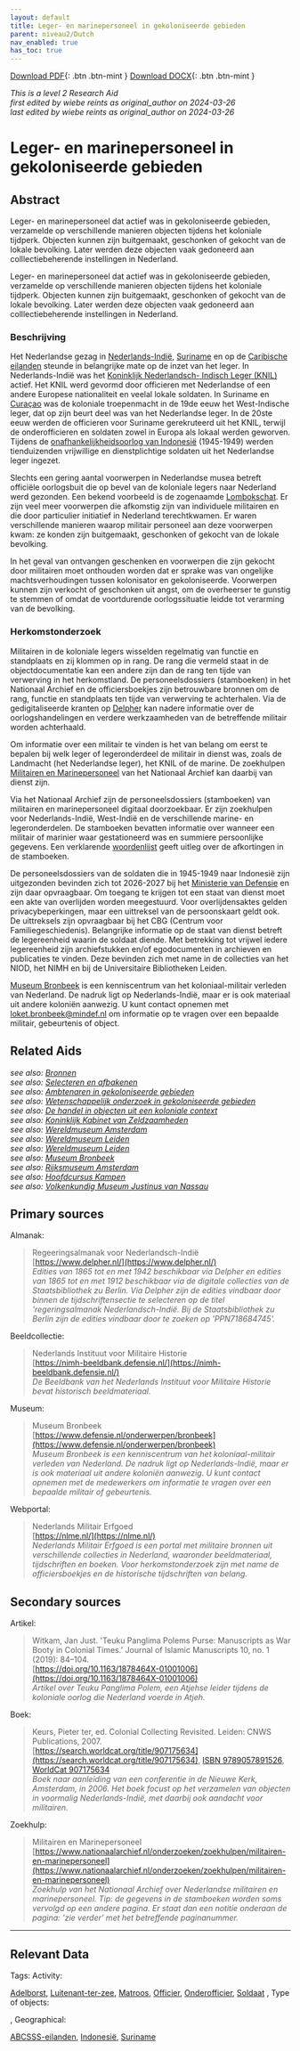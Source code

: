 ```yaml
---
layout: default
title: Leger- en marinepersoneel in gekoloniseerde gebieden
parent: niveau2/Dutch
nav_enabled: true
has_toc: true
--- 
```


[Download PDF](https://raw.githubusercontent.com/colonial-heritage/research-guides-dev/refs/heads/main/EXPORTS/PDF/niveau2/Dutch/MilitaryAndNavy.pdf){: .btn .btn-mint }     [Download DOCX](https://raw.githubusercontent.com/colonial-heritage/research-guides-dev/refs/heads/main/EXPORTS/DOCX/niveau2/Dutch/MilitaryAndNavy.docx){: .btn .btn-mint }

_This is a level 2 Research Aid_  
_first edited by wiebe reints as original_author on 2024-03-26_  
_last edited by wiebe reints as original_author on 2024-03-26_


# Leger- en marinepersoneel in gekoloniseerde gebieden


## Abstract

Leger- en marinepersoneel dat actief was in gekoloniseerde gebieden, verzamelde op verschillende manieren objecten tijdens het koloniale tijdperk. Objecten kunnen zijn buitgemaakt, geschonken of gekocht van de lokale bevolking. Later werden deze objecten vaak gedoneerd aan colllectiebeherende instellingen in Nederland.

Leger- en marinepersoneel dat actief was in gekoloniseerde gebieden, verzamelde op verschillende manieren objecten tijdens het koloniale tijdperk. Objecten kunnen zijn buitgemaakt, geschonken of gekocht van de lokale bevolking. Later werden deze objecten vaak gedoneerd aan colllectiebeherende instellingen in Nederland. 

### Beschrijving

Het Nederlandse gezag in [Nederlands-Indië](https://sws.geonames.org/1643084), [Suriname](https://sws.geonames.org/3382998) en op de [Caribische eilanden](https://sws.geonames.org/8505032) steunde in belangrijke mate op de inzet van het leger. In Nederlands-Indië was het [Koninklijk Nederlandsch- Indisch Leger (KNIL)](https://hdl.handle.net/20.500.11840/pi7416) actief. Het KNIL werd gevormd door officieren met Nederlandse of een andere Europese nationaliteit en veelal lokale soldaten. In Suriname en [Curaçao](https://sws.geonames.org/7626836) was de koloniale troepenmacht in de 19de eeuw het West-Indische leger, dat op zijn beurt deel was van het Nederlandse leger. In de 20ste eeuw werden de officieren voor Suriname gerekruteerd uit het KNIL, terwijl de onderofficieren en soldaten zowel in Europa als lokaal werden geworven. Tijdens de [onafhankelijkheidsoorlog van Indonesië](https://www.wikidata.org/entity/Q1332160) (1945-1949) werden tienduizenden vrijwillige en dienstplichtige soldaten uit het Nederlandse leger ingezet.

Slechts een gering aantal voorwerpen in Nederlandse musea betreft officiële oorlogsbuit die op bevel van de koloniale legers naar Nederland werd gezonden. Een bekend voorbeeld is de zogenaamde [Lombokschat](https://www.wikidata.org/entity/Q115754448). Er zijn veel meer voorwerpen die afkomstig zijn van individuele militairen en die door particulier initiatief in Nederland terechtkwamen. Er waren verschillende manieren waarop militair personeel aan deze voorwerpen kwam: ze konden zijn buitgemaakt, geschonken of gekocht van de lokale bevolking.

In het geval van ontvangen geschenken en voorwerpen die zijn gekocht door militairen moet onthouden worden dat er sprake was van ongelijke machtsverhoudingen tussen kolonisator en gekoloniseerde. Voorwerpen kunnen zijn verkocht of geschonken uit angst, om de overheerser te gunstig te stemmen of omdat de voortdurende oorlogssituatie leidde tot verarming van de bevolking.

### Herkomstonderzoek

Militairen in de koloniale legers wisselden regelmatig van functie en standplaats en zij klommen op in rang. De rang die vermeld staat in de objectdocumentatie kan een andere zijn dan de rang ten tijde van verwerving in het herkomstland. De personeelsdossiers (stamboeken) in het Nationaal Archief en de officiersboekjes zijn betrouwbare bronnen om de rang, functie en standplaats ten tijde van verwerving te achterhalen. Via de gedigitaliseerde kranten op [Delpher](https://www.delpher.nl/) kan nadere informatie over de oorlogshandelingen en verdere werkzaamheden van de betreffende militair worden achterhaald.

Om informatie over een militair te vinden is het van belang om eerst te bepalen bij welk leger of legeronderdeel de militair in dienst was, zoals de Landmacht (het Nederlandse leger), het KNIL of de marine. De zoekhulpen [Militairen en Marinepersoneel](https://www.nationaalarchief.nl/onderzoeken/zoekhulpen/militairen-en-marinepersoneel) van het Nationaal Archief kan daarbij van dienst zijn. 

Via het Nationaal Archief zijn de personeelsdossiers (stamboeken) van militairen en marinepersoneel digitaal doorzoekbaar. Er zijn zoekhulpen voor Nederlands-Indië, West-Indië en de verschillende marine- en legeronderdelen. De stamboeken bevatten informatie over wanneer een militair of marinier waar gestationeerd was en summiere persoonlijke gegevens. Een verklarende [woordenlijst](https://www.nationaalarchief.nl/onderzoeken/zoekhulpen/militaire-stamboeken-afkortingen-en-verklarende-woordenlijst) geeft uitleg over de afkortingen in de stamboeken.

De personeelsdossiers van de soldaten die in 1945-1949 naar Indonesië zijn uitgezonden bevinden zich tot 2026-2027 bij het [Ministerie van Defensie](https://www.defensie.nl/) en zijn daar opvraagbaar. Om toegang te krijgen tot een staat van dienst moet een akte van overlijden worden meegestuurd. Voor overlijdensaktes gelden privacybeperkingen, maar een uittreksel van de persoonskaart geldt ook. De uittreksels zijn opvraagbaar bij het CBG (Centrum voor Familiegeschiedenis). Belangrijke informatie op de staat van dienst betreft de legereenheid waarin de soldaat diende. Met betrekking tot vrijwel iedere legereenheid zijn archiefstukken en/of egodocumenten in archieven en publicaties te vinden. Deze bevinden zich met name in de collecties van het NIOD, het NIMH en bij de Universitaire Bibliotheken Leiden.

[Museum Bronbeek](https://www.defensie.nl/onderwerpen/bronbeek) is een kenniscentrum van het koloniaal-militair verleden van Nederland. De nadruk ligt op Nederlands-Indië, maar er is ook materiaal uit andere koloniën aanwezig. U kunt contact opnemen met [loket.bronbeek@mindef.nl](mailto:loket.bronbeek@mindef.nl) om informatie op te vragen over een bepaalde militair, gebeurtenis of object.


## Related Aids

_see also: [Bronnen](niveau1/Dutch/Bronnen_20240425.yml)_  
_see also: [Selecteren en afbakenen](niveau1/Dutch/SelecterenEnAfbakenen_20240425.yml)_  
_see also: [Ambtenaren in gekoloniseerde gebieden](niveau2/Dutch/Ambtenaren_20240320.yml)_  
_see also: [Wetenschappelijk onderzoek in gekoloniseerde gebieden](niveau2/Dutch/Science_20240814.yml)_  
_see also: [De handel in objecten uit een koloniale context](niveau2/Dutch/Handel_20240326.yml)_  
_see also: [Koninklijk Kabinet van Zeldzaamheden](niveau3/Dutch/KKZ_20240313.yml)_  
_see also: [Wereldmuseum Amsterdam](niveau3/Dutch/WMAmsterdam_20240711.yml)_  
_see also: [Wereldmuseum Leiden](niveau3/Dutch/WMLeiden_20240327.yml)_  
_see also: [Wereldmuseum Leiden](niveau3/Dutch/WMLeiden_20240327.yml)_  
_see also: [Museum Bronbeek](niveau3/Dutch/Bronbeek_20241002.yml)_  
_see also: [Rijksmuseum Amsterdam](niveau3/Dutch/RijksmuseumAmsterdam_20241006.yml)_  
_see also: [Hoofdcursus Kampen](published/niveau3/Dutch/HoofdcursusKampen_20250428.yml)_  
_see also: [Volkenkundig Museum Justinus van Nassau](published/niveau3/Dutch/JustinusNassau_20250225.yml)_  

## Primary sources

Almanak:
  > Regeeringsalmanak voor Nederlandsch-Indië  
> [https://www.delpher.nl/](https://www.delpher.nl/)  
> _Edities van 1865 tot en met 1942 beschikbaar via Delpher en edities van 1865 tot en met 1912 beschikbaar via de digitale collecties van de Staatsbibliothek zu Berlin. Via Delpher zijn de edities vindbaar door binnen de tijdschriftensectie te selecteren op de titel 'regeringsalmanak Nederlandsch-Indië. Bij de Staatsbibliothek zu Berlin zijn de edities vindbaar door te zoeken op 'PPN718684745'._  

Beeldcollectie:
  > Nederlands Instituut voor Militaire Historie  
> [https://nimh-beeldbank.defensie.nl/](https://nimh-beeldbank.defensie.nl/)  
> _De Beeldbank van het Nederlands Instituut voor Militaire Historie bevat historisch beeldmateriaal._  

Museum:
  > Museum Bronbeek  
> [https://www.defensie.nl/onderwerpen/bronbeek](https://www.defensie.nl/onderwerpen/bronbeek)  
> _Museum Bronbeek is een kenniscentrum van het koloniaal-militair verleden van Nederland. De nadruk ligt op Nederlands-Indië, maar er is ook materiaal uit andere koloniën aanwezig. U kunt contact opnemen met de medewerkers om informatie te vragen over een bepaalde militair of gebeurtenis._  

Webportal:
  > Nederlands Militair Erfgoed  
> [https://nlme.nl/](https://nlme.nl/)  
> _Nederlands Militair Erfgoed is een portal met militaire bronnen uit verschillende collecties in Nederland, waaronder beeldmateriaal, tijdschriften en boeken. Voor herkomstonderzoek zijn met name de officiersboekjes en de historische tijdschriften van belang._  

## Secondary sources

Artikel:
  > Witkam, Jan Just. 'Teuku Panglima Polems Purse: Manuscripts as War Booty in Colonial Times.' Journal of Islamic Manuscripts 10, no. 1 (2019): 84–104.  
> [https://doi.org/10.1163/1878464X-01001006](https://doi.org/10.1163/1878464X-01001006)  
> _Artikel over Teuku Panglima Polem, een Atjehse leider tijdens de koloniale oorlog die Nederland voerde in Atjeh._  

Boek:
  > Keurs, Pieter ter, ed. Colonial Collecting Revisited. Leiden: CNWS Publications, 2007.  
> [https://search.worldcat.org/title/907175634](https://search.worldcat.org/title/907175634), [ISBN 9789057891526](https://isbnsearch.org/isbn/9789057891526), [WorldCat 907175634](https://search.worldcat.org/title/907175634)  
> _Boek naar aanleiding van een conferentie in de Nieuwe Kerk, Amsterdam, in 2006. Het boek focust op het verzamelen van objecten in voormalig Nederlands-Indië, met daarbij ook aandacht voor militairen._  

Zoekhulp:
  > Militairen en Marinepersoneel  
> [https://www.nationaalarchief.nl/onderzoeken/zoekhulpen/militairen-en-marinepersoneel](https://www.nationaalarchief.nl/onderzoeken/zoekhulpen/militairen-en-marinepersoneel)  
> _Zoekhulp van het Nationaal Archief over Nederlandse militairen en marinepersoneel. Tip: de gegevens in de stamboeken worden soms vervolgd op een andere pagina. Er staat dan een notitie onderaan de pagina: 'zie verder' met het betreffende paginanummer._  



---
## Relevant Data 
Tags:
  Activity:
  
[Adelborst](http://www.wikidata.org/entity/Q11141137), [Luitenant-ter-zee](https://www.wikidata.org/entity/Q2631032), [Matroos](https://www.wikidata.org/entity/Q707995), [Officier](http://vocab.getty.edu/aat/300236210), [Onderofficier](https://www.wikidata.org/entity/Q158950), [Soldaat](http://vocab.getty.edu/aat/300185678)
,
  Type of objects:
  

,
  Geographical:
  
[ABCSSS-eilanden](https://sws.geonames.org/8505032), [Indonesië](https://sws.geonames.org/1643084), [Suriname](https://sws.geonames.org/3382998)

        